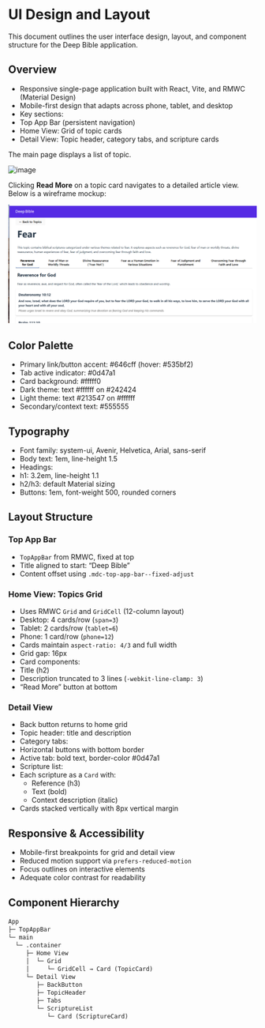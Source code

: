 # UI Design and Layout

This document outlines the user interface design, layout, and component structure for the Deep Bible application.

## Overview
- Responsive single-page application built with React, Vite, and RMWC (Material Design)
- Mobile-first design that adapts across phone, tablet, and desktop
- Key sections:
 - Top App Bar (persistent navigation)
 - Home View: Grid of topic cards
 - Detail View: Topic header, category tabs, and scripture cards

The main page displays a list of topic.

![image](https://github.com/user-attachments/assets/2f876088-7f80-4c38-9bd4-f8ca9ae82a6b)

Clicking **Read More** on a topic card navigates to a detailed article view. Below is a wireframe mockup:

![Article Detail Mockup](./detail-mockup.png)

## Color Palette
- Primary link/button accent: #646cff (hover: #535bf2)
- Tab active indicator: #0d47a1
- Card background: #fffff0
- Dark theme: text #ffffff on #242424
- Light theme: text #213547 on #ffffff
- Secondary/context text: #555555

## Typography
- Font family: system-ui, Avenir, Helvetica, Arial, sans-serif
- Body text: 1em, line-height 1.5
- Headings:
 - h1: 3.2em, line-height 1.1
 - h2/h3: default Material sizing
- Buttons: 1em, font-weight 500, rounded corners

## Layout Structure

### Top App Bar
- `TopAppBar` from RMWC, fixed at top
- Title aligned to start: “Deep Bible”
- Content offset using `.mdc-top-app-bar--fixed-adjust`

### Home View: Topics Grid
- Uses RMWC `Grid` and `GridCell` (12-column layout)
 - Desktop: 4 cards/row (`span=3`)
 - Tablet: 2 cards/row (`tablet=6`)
 - Phone: 1 card/row (`phone=12`)
- Cards maintain `aspect-ratio: 4/3` and full width
- Grid gap: 16px
- Card components:
 - Title (h2)
 - Description truncated to 3 lines (`-webkit-line-clamp: 3`)
 - “Read More” button at bottom

### Detail View
- Back button returns to home grid
- Topic header: title and description
- Category tabs:
 - Horizontal buttons with bottom border
 - Active tab: bold text, border-color #0d47a1
- Scripture list:
 - Each scripture as a `Card` with:
   - Reference (h3)
   - Text (bold)
   - Context description (italic)
 - Cards stacked vertically with 8px vertical margin

## Responsive & Accessibility
- Mobile-first breakpoints for grid and detail view
- Reduced motion support via `prefers-reduced-motion`
- Focus outlines on interactive elements
- Adequate color contrast for readability

## Component Hierarchy
```
App
├─ TopAppBar
└─ main
  └─ .container
     ├─ Home View
     │  └─ Grid
     │     └─ GridCell → Card (TopicCard)
     └─ Detail View
        ├─ BackButton
        ├─ TopicHeader
        ├─ Tabs
        └─ ScriptureList
           └─ Card (ScriptureCard)
```
